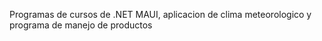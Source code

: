 Programas de cursos de .NET MAUI, aplicacion de clima meteorologico y programa de manejo de productos

